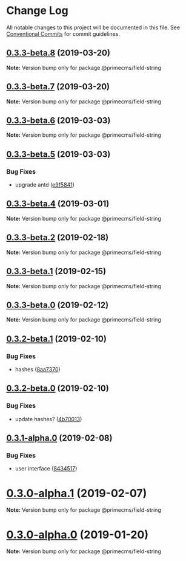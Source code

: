 # Change Log

All notable changes to this project will be documented in this file.
See [Conventional Commits](https://conventionalcommits.org) for commit guidelines.

## [0.3.3-beta.8](https://github.com/birkir/prime/tree/master/packages/prime-field-string/compare/v0.3.3-beta.7...v0.3.3-beta.8) (2019-03-20)

**Note:** Version bump only for package @primecms/field-string

## [0.3.3-beta.7](https://github.com/birkir/prime/tree/master/packages/prime-field-string/compare/v0.3.3-beta.6...v0.3.3-beta.7) (2019-03-20)

**Note:** Version bump only for package @primecms/field-string

## [0.3.3-beta.6](https://github.com/birkir/prime/tree/master/packages/prime-field-string/compare/v0.3.3-beta.5...v0.3.3-beta.6) (2019-03-03)

**Note:** Version bump only for package @primecms/field-string

## [0.3.3-beta.5](https://github.com/birkir/prime/tree/master/packages/prime-field-string/compare/v0.3.3-beta.4...v0.3.3-beta.5) (2019-03-03)

### Bug Fixes

- upgrade antd ([e9f5841](https://github.com/birkir/prime/tree/master/packages/prime-field-string/commit/e9f5841))

## [0.3.3-beta.4](https://github.com/birkir/prime/tree/master/packages/prime-field-string/compare/v0.3.3-beta.3...v0.3.3-beta.4) (2019-03-01)

**Note:** Version bump only for package @primecms/field-string

## [0.3.3-beta.2](https://github.com/birkir/prime/tree/master/packages/prime-field-string/compare/v0.3.3-beta.1...v0.3.3-beta.2) (2019-02-18)

**Note:** Version bump only for package @primecms/field-string

## [0.3.3-beta.1](https://github.com/birkir/prime/tree/master/packages/prime-field-string/compare/v0.3.3-beta.0...v0.3.3-beta.1) (2019-02-15)

**Note:** Version bump only for package @primecms/field-string

## [0.3.3-beta.0](https://github.com/birkir/prime/tree/master/packages/prime-field-string/compare/v0.3.2-beta.9...v0.3.3-beta.0) (2019-02-12)

**Note:** Version bump only for package @primecms/field-string

## [0.3.2-beta.1](https://github.com/birkir/prime/tree/master/packages/prime-field-string/compare/v0.3.2-beta.0...v0.3.2-beta.1) (2019-02-10)

### Bug Fixes

- hashes ([8aa7370](https://github.com/birkir/prime/tree/master/packages/prime-field-string/commit/8aa7370))

## [0.3.2-beta.0](https://github.com/birkir/prime/tree/master/packages/prime-field-string/compare/v0.3.1-alpha.0...v0.3.2-beta.0) (2019-02-10)

### Bug Fixes

- update hashes? ([4b70013](https://github.com/birkir/prime/tree/master/packages/prime-field-string/commit/4b70013))

## [0.3.1-alpha.0](https://github.com/birkir/prime/tree/master/packages/prime-field-string/compare/v0.3.0-alpha.5...v0.3.1-alpha.0) (2019-02-08)

### Bug Fixes

- user interface ([8434517](https://github.com/birkir/prime/tree/master/packages/prime-field-string/commit/8434517))

# [0.3.0-alpha.1](https://github.com/birkir/prime/tree/master/packages/prime-field-string/compare/v0.3.0-alpha.0...v0.3.0-alpha.1) (2019-02-07)

**Note:** Version bump only for package @primecms/field-string

# [0.3.0-alpha.0](https://github.com/birkir/prime/tree/master/packages/prime-field-string/compare/v0.2.21...v0.3.0-alpha.0) (2019-01-20)

**Note:** Version bump only for package @primecms/field-string
